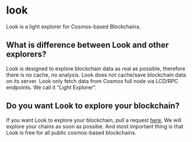 # look

Look is a light explorer for Cosmos-based Blockchains. 

## What is difference between Look and other explorers? 

Look is designed to explore blockchain data as real as possible, therefore there is no cache, no analysis. Look does not cache/save blockchain data on its server. Look only fetch data from Cosmos full node via LCD/RPC endpoints. We call it "Light Explorer".

## Do you want Look to explore your blockchain?

If you want Look to explore your blockchain, pull a request [here](https://github.com/liangping/look/issues), We will explore your chains as soon as possibe. And most important thing is that Look is free for all public cosmos-based blockchains.


